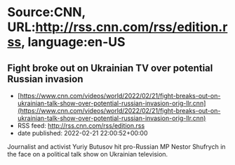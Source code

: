 # Source:CNN, URL:http://rss.cnn.com/rss/edition.rss, language:en-US

## Fight broke out on Ukrainian TV over potential Russian invasion
 - [https://www.cnn.com/videos/world/2022/02/21/fight-breaks-out-on-ukrainian-talk-show-over-potential-russian-invasion-orig-llr.cnn](https://www.cnn.com/videos/world/2022/02/21/fight-breaks-out-on-ukrainian-talk-show-over-potential-russian-invasion-orig-llr.cnn)
 - RSS feed: http://rss.cnn.com/rss/edition.rss
 - date published: 2022-02-21 22:00:52+00:00

Journalist and activist Yuriy Butusov hit pro-Russian MP Nestor Shufrych in the face on a political talk show on Ukrainian television.

